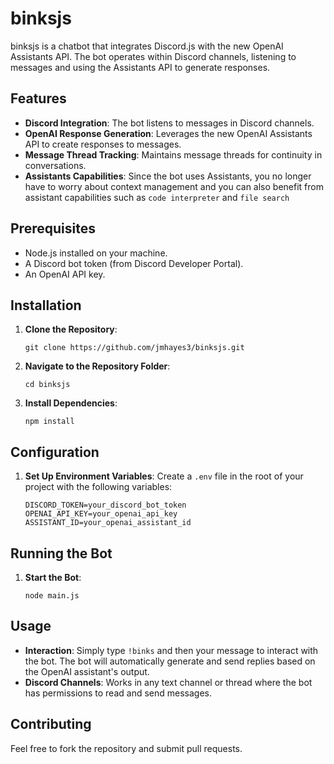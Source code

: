 # binksjs

binksjs is a chatbot that integrates Discord.js with the new OpenAI Assistants API.
The bot operates within Discord channels, listening to messages and using the Assistants API to generate responses.

## Features

- **Discord Integration**: The bot listens to messages in Discord channels.
- **OpenAI Response Generation**: Leverages the new OpenAI Assistants API to create responses to messages.
- **Message Thread Tracking**: Maintains message threads for continuity in conversations.
- **Assistants Capabilities**: Since the bot uses Assistants, you no longer have to worry about context management and you can also benefit from assistant capabilities such as `code interpreter` and `file search`

## Prerequisites

- Node.js installed on your machine.
- A Discord bot token (from Discord Developer Portal).
- An OpenAI API key.

## Installation

1. **Clone the Repository**:
   ```
   git clone https://github.com/jmhayes3/binksjs.git
   ```
2. **Navigate to the Repository Folder**:
   ```
   cd binksjs
   ```
3. **Install Dependencies**:
   ```
   npm install
   ```

## Configuration

1. **Set Up Environment Variables**:
   Create a `.env` file in the root of your project with the following variables:
   ```
   DISCORD_TOKEN=your_discord_bot_token
   OPENAI_API_KEY=your_openai_api_key
   ASSISTANT_ID=your_openai_assistant_id
   ```

## Running the Bot

1. **Start the Bot**:
   ```
   node main.js
   ```

## Usage

- **Interaction**: Simply type `!binks` and then your message to interact with the bot. The bot will automatically generate and send replies based on the OpenAI assistant's output.
- **Discord Channels**: Works in any text channel or thread where the bot has permissions to read and send messages.

## Contributing

Feel free to fork the repository and submit pull requests.

